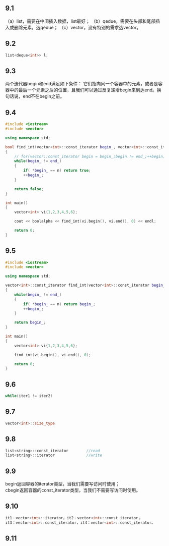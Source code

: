 ## 9.1
（a）list，需要在中间插入数据，list最好；
（b）qedue，需要在头部和尾部插入或删除元素，选qedue；
（c）vector，没有特别的需求选vector。

## 9.2
```cpp
list<deque<int>> l;
```

## 9.3
两个迭代器begin和end满足如下条件：
它们指向同一个容器中的元素，或者是容器中的最后一个元素之后的位置，且我们可以通过反复递增begin来到达end。换句话说，end不在begin之前。

## 9.4
```cpp
#include <iostream>
#include <vector>

using namespace std;

bool find_int(vector<int>::const_iterator begin_, vector<int>::const_iterator end_, int n)
{
	// for(vector::const_iterator begin = begin_;begin != end_;++begin)
	while(begin_ != end_)
	{
		if( *begin_ == n) return true;
		++begin_;
	}

	return false;
}

int main()
{
	vector<int> vi{1,2,3,4,5,6};

	cout << boolalpha << find_int(vi.begin(), vi.end(), 0) << endl;

	return 0;
}
```

## 9.5
```cpp
#include <iostream>
#include <vector>

using namespace std;

vector<int>::const_iterator find_int(vector<int>::const_iterator begin_, vector<int>::const_iterator end_, int n)
{
	while(begin_ != end_)
	{
		if( *begin_ == n) return begin_;
		++begin_;
	}

	return begin_;
}

int main()
{
	vector<int> vi{1,2,3,4,5,6};

	find_int(vi.begin(), vi.end(), 0);

	return 0;
}
```

## 9.6
```cpp
while(iter1 != iter2)
```

## 9.7
```cpp
vector<int>::size_type
```

## 9.8
```cpp
list<string>::const_iterator		//read
list<string>::iterator				//write
```

## 9.9
begin返回容器的iterator类型，当我们需要写访问时使用；  
cbegin返回容器的const_iterator类型，当我们不需要写访问时使用。  

## 9.10
```cpp
it1：vector<int>::iterator，it2：vector<int>::const_iterator；
it3：vector<int>::const_iterator，it4：vector<int>::const_iterator。
```

## 9.11
